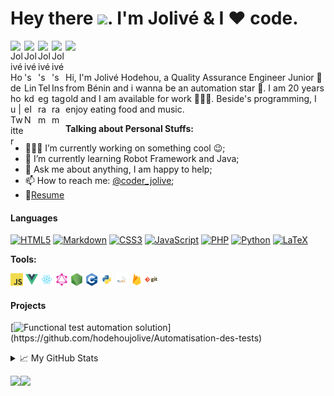 <h1>Hey there <img src="https://media.giphy.com/media/hvRJCLFzcasrR4ia7z/giphy.gif" width="25px">. I'm Jolivé & I ❤️ code.</h1>
<a href="https://twitter.com/coder_jolive">
  <img align="left" alt="Jolivé Hodehou | Twitter" width="22px" src="https://cdn.jsdelivr.net/npm/simple-icons@v3/icons/twitter.svg" />
</a>
<a href="https://www.linkedin.com/in/joliv%C3%A9-hodehou-505120183/">
  <img align="left" alt="Jolivé's LinkdeIN" width="22px" src="https://cdn.jsdelivr.net/npm/simple-icons@v3/icons/linkedin.svg" />
</a>
<a href="https://t.me/jolive_hodehou">
  <img align="left" alt="Jolivé's Telegram" width="22px" src="https://cdn.jsdelivr.net/npm/simple-icons@v3/icons/telegram.svg" />
</a>
<a href="https://www.instagram.com/jolive_hodehou/">
  <img align="left" alt="Jolivé's Instagram" width="22px" src="https://cdn.jsdelivr.net/npm/simple-icons@v3/icons/instagram.svg" />
</a>

![](https://visitor-badge.glitch.me/badge?page_id=hodehoujolive.hodehoujolive)

<br />
Hi, I'm Jolivé Hodehou, a Quality Assurance Engineer Junior 🚀 from Bénin and i wanna be an automation star 🌟. I am 20 years old and I am available for work 🙍🏽‍♂️. Beside's programming, I enjoy eating food and music.

  
**Talking about Personal Stuffs:**

- 👨🏽‍💻 I’m currently working on something cool :wink:;
- 🌱 I’m currently learning Robot Framework and Java; 
- 💬 Ask me about anything, I am happy to help;
- 📫 How to reach me: [@coder_jolive](https://twitter.com/coder_jolive);
- 📝[Resume]()

#### Languages

[![HTML5](https://img.shields.io/badge/html5%20-%23E34F26.svg?&style=for-the-badge&logo=html5&logoColor=white)](https://developer.mozilla.org/fr/docs/Web/HTML)
[![Markdown](https://img.shields.io/badge/markdown-%23000000.svg?&style=for-the-badge&logo=markdown&logoColor=white)](https://guides.github.com/features/mastering-markdown/)
[![CSS3](https://img.shields.io/badge/css3%20-%231572B6.svg?&style=for-the-badge&logo=css3&logoColor=white)](https://developer.mozilla.org/fr/docs/Web/CSS)
[![JavaScript](https://img.shields.io/badge/javascript%20-%23323330.svg?&style=for-the-badge&logo=javascript&logoColor=%23F7DF1E)](https://developer.mozilla.org/fr/docs/Web/JavaScript)
[![PHP](https://img.shields.io/badge/php-%23777BB4.svg?&style=for-the-badge&logo=php&logoColor=white)](https://www.php.net/)
[![Python](https://img.shields.io/badge/python%20-%2314354C.svg?&style=for-the-badge&logo=python&logoColor=white)](https://www.python.org/)
[![LaTeX](https://img.shields.io/badge/latex%20-%23008080.svg?&style=for-the-badge&logo=latex&logoColor=white)](https://www.latex-project.org/)


**Tools:**  

<code><img height="20" src="https://raw.githubusercontent.com/github/explore/80688e429a7d4ef2fca1e82350fe8e3517d3494d/topics/javascript/javascript.png"></code>
<code><img height="20" src="https://raw.githubusercontent.com/github/explore/80688e429a7d4ef2fca1e82350fe8e3517d3494d/topics/vue/vue.png"></code>
<code><img height="20" src="https://raw.githubusercontent.com/github/explore/80688e429a7d4ef2fca1e82350fe8e3517d3494d/topics/react/react.png"></code>
<code><img height="20" src="https://raw.githubusercontent.com/github/explore/5c058a388828bb5fde0bcafd4bc867b5bb3f26f3/topics/graphql/graphql.png"></code>
<code><img height="20" src="https://raw.githubusercontent.com/github/explore/80688e429a7d4ef2fca1e82350fe8e3517d3494d/topics/nodejs/nodejs.png"></code>
<code><img height="20" src="https://raw.githubusercontent.com/github/explore/80688e429a7d4ef2fca1e82350fe8e3517d3494d/topics/cpp/cpp.png"></code>
<code><img height="20" src="https://raw.githubusercontent.com/github/explore/80688e429a7d4ef2fca1e82350fe8e3517d3494d/topics/python/python.png"></code>
<code><img height="20" src="https://raw.githubusercontent.com/github/explore/80688e429a7d4ef2fca1e82350fe8e3517d3494d/topics/mysql/mysql.png"></code>
<code><img height="20" src="https://raw.githubusercontent.com/github/explore/80688e429a7d4ef2fca1e82350fe8e3517d3494d/topics/firebase/firebase.png"></code>
<code><img height="20" src="https://raw.githubusercontent.com/github/explore/80688e429a7d4ef2fca1e82350fe8e3517d3494d/topics/git/git.png"></code>

#### Projects

[![Functional test automation solution](https://img.shields.io/badge/-🧬%20Automation%20Test-fff?)](https://github.com/hodehoujolive/Automatisation-des-tests)

<details>
<summary>📈 My GitHub Stats</summary>

<p align="center"> <img src="https://github-readme-stats.vercel.app/api?username=hodehoujolive&show_icons=true&theme=gotham" alt="hodehoujolive" />

</details>

<img height="137.3px" src="https://github-readme-stats.vercel.app/api?username=hodehoujolive&hide_title=true&hide_border=true&show_icons=true&include_all_commits=true&count_private=true&line_height=21&text_color=000&icon_color=000&bg_color=0,ea6161,ffc64d,fffc4d,52fa5a&theme=graywhite" /><!-- wi*quL3fcV --><img height="137.3px" src="https://github-readme-stats.vercel.app/api/top-langs/?username=hodehoujolive&hide=html&hide_title=true&hide_border=true&layout=compact&langs_count=7&exclude_repo=comp426&text_color=000&icon_color=fff&bg_color=0,52fa5a,4dfcff,c64dff&theme=graywhite" />
